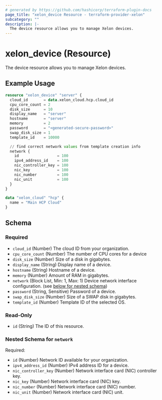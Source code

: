 ```yaml
---
# generated by https://github.com/hashicorp/terraform-plugin-docs
page_title: "xelon_device Resource - terraform-provider-xelon"
subcategory: ""
description: |-
  The device resource allows you to manage Xelon devices.
---
```


# xelon_device (Resource)

The device resource allows you to manage Xelon devices.

## Example Usage

```terraform
resource "xelon_device" "server" {
  cloud_id       = data.xelon_cloud.hcp.cloud_id
  cpu_core_count = 2
  disk_size      = 10
  display_name   = "server"
  hostname       = "server"
  memory         = 2
  password       = "<generated-secure-password>"
  swap_disk_size = 1
  template_id    = 10000

  // find correct network values from template creation info
  network {
    id                 = 100
    ipv4_address_id    = 100
    nic_controller_key = 100
    nic_key            = 100
    nic_number         = 100
    nic_unit           = 100
  }
}

data "xelon_cloud" "hcp" {
  name = "Main HCP Cloud"
}
```

<!-- schema generated by tfplugindocs -->
## Schema

### Required

- `cloud_id` (Number) The cloud ID from your organization.
- `cpu_core_count` (Number) The number of CPU cores for a device
- `disk_size` (Number) Size of a disk in gigabytes.
- `display_name` (String) Display name of a device.
- `hostname` (String) Hostname of a device.
- `memory` (Number) Amount of RAM in gigabytes.
- `network` (Block List, Min: 1, Max: 1) Device network interface configuration. (see [below for nested schema](#nestedblock--network))
- `password` (String, Sensitive) Password of a device.
- `swap_disk_size` (Number) Size of a SWAP disk in gigabytes.
- `template_id` (Number) Template ID of the selected OS.

### Read-Only

- `id` (String) The ID of this resource.

<a id="nestedblock--network"></a>
### Nested Schema for `network`

Required:

- `id` (Number) Network ID available for your organization.
- `ipv4_address_id` (Number) IPv4 address ID for a device.
- `nic_controller_key` (Number) Network interface card (NIC) controller key.
- `nic_key` (Number) Network interface card (NIC) key.
- `nic_number` (Number) Network interface card (NIC) number.
- `nic_unit` (Number) Network interface card (NIC) unit.



